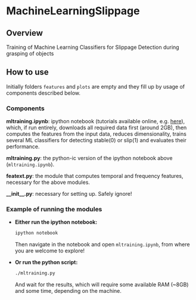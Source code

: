 # MachineLearningSlippage

## Overview

Training of Machine Learning Classifiers for Slippage Detection during grasping of objects

## How to use

Initially folders `features` and `plots` are empty and they fill up by usage of components described below.

### Components

**mltraining.ipynb**: ipython notebook (tutorials available online, e.g. [here](http://cs231n.github.io/ipython-tutorial/)),
which, if run entirely, downloads all required data first (around 2GB), then computes the features from the input data,
reduces dimensionality, trains several ML classifiers for detecting stable(0) or slip(1) and evaluates their performance.

**mltraining.py**: the python-ic version of the ipython notebook above (`mltraining.ipynb`).

**featext.py**: the module that computes temporal and frequency features, necessary for the above modules.

**\_\_init\_\_.py**: necessary for setting up. Safely ignore!

### Example of running the modules

* **Either run the ipython notebook:**

  ```bash
  ipython notebook
  ```

  Then navigate in the notebook and open `mltraining.ipynb`, from where you are welcome to explore!

* **Or run the python script:**  

  ```bash
  ./mltraining.py
  ```

  And wait for the results, which will require some available RAM (~8GB) and some time, depending on the machine.
